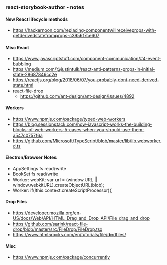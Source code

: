 ### react-storybook-author - notes

#### New React lifecycle methods
- https://hackernoon.com/replacing-componentwillreceiveprops-with-getderivedstatefromprops-c3956f7ce607

#### Misc React
- https://www.javascriptstuff.com/component-communication/#4-event-bubbling
- https://medium.com/@justintulk/react-anti-patterns-props-in-initial-state-28687846cc2e
- https://reactjs.org/blog/2018/06/07/you-probably-dont-need-derived-state.html
- react-file-drop
  - https://github.com/ant-design/ant-design/issues/4892

#### Workers
- https://www.npmjs.com/package/typed-web-workers
- https://blog.sessionstack.com/how-javascript-works-the-building-blocks-of-web-workers-5-cases-when-you-should-use-them-a547c0757f6a
- https://github.com/Microsoft/TypeScript/blob/master/lib/lib.webworker.d.ts

#### Electron/Browser Notes
- AppSettings fs read/write
- BookSet fs read/write
- Worker: webKit: var url = (window.URL || window.webkitURL).createObjectURL(blob);
- Worker: if(!this.context.createScriptProcessor){

#### Drop Files
- https://developer.mozilla.org/en-US/docs/Web/API/HTML_Drag_and_Drop_API/File_drag_and_drop
- https://github.com/sarink/react-file-drop/blob/master/src/FileDrop/FileDrop.tsx
- https://www.html5rocks.com/en/tutorials/file/dndfiles/

#### Misc
- https://www.npmjs.com/package/concurrently
